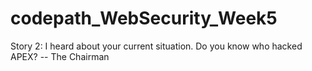 # codepath_WebSecurity_Week5

Story 2: I heard about your current situation. Do you know who hacked APEX? -- The Chairman

